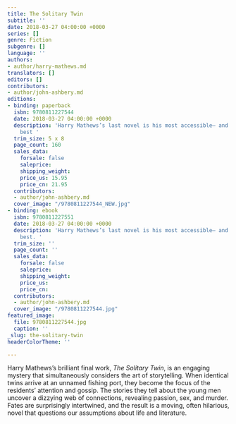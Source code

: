 ```yaml
---
title: The Solitary Twin
subtitle: ''
date: 2018-03-27 04:00:00 +0000
series: []
genre: Fiction
subgenre: []
language: ''
authors:
- author/harry-mathews.md
translators: []
editors: []
contributors:
- author/john-ashbery.md
editions:
- binding: paperback
  isbn: 9780811227544
  date: 2018-03-27 04:00:00 +0000
  description: 'Harry Mathews’s last novel is his most accessible— and perhaps his
    best '
  trim_size: 5 x 8
  page_count: 160
  sales_data:
    forsale: false
    saleprice: 
    shipping_weight: 
    price_us: 15.95
    price_cn: 21.95
  contributors:
  - author/john-ashbery.md
  cover_image: "/9780811227544_NEW.jpg"
- binding: ebook
  isbn: 9780811227551
  date: 2018-03-27 04:00:00 +0000
  description: 'Harry Mathews’s last novel is his most accessible— and perhaps his
    best. '
  trim_size: ''
  page_count: ''
  sales_data:
    forsale: false
    saleprice: 
    shipping_weight: 
    price_us: 
    price_cn: 
  contributors:
  - author/john-ashbery.md
  cover_image: "/9780811227544.jpg"
featured_image:
  file: 9780811227544.jpg
  caption: ''
_slug: the-solitary-twin
headerColorTheme: ''

---
```

Harry Mathews’s brilliant final work, _The Solitary Twin_, is an engaging mystery that simultaneously considers the art of storytelling. When identical twins arrive at an unnamed fishing port, they become the focus of the residents’ attention and gossip. The stories they tell about the young men uncover a dizzying web of connections, revealing passion, sex, and murder. Fates are surprisingly intertwined, and the result is a moving, often hilarious, novel that questions our assumptions about life and literature.